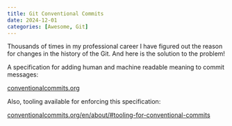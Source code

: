 ```yaml
---
title: Git Conventional Commits
date: 2024-12-01
categories: [Awesome, Git]
---
```


Thousands of times in my professional career I have figured out the reason for changes in the history of the Git. 
And here is the solution to the problem!

A specification for adding human and machine readable meaning to commit messages:

[conventionalcommits.org](https://www.conventionalcommits.org)

Also, tooling available for enforcing this specification:

[conventionalcommits.org/en/about/#tooling-for-conventional-commits](https://www.conventionalcommits.org/en/about/#tooling-for-conventional-commits)